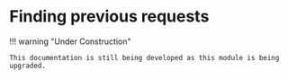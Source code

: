
# Finding previous requests

!!! warning "Under Construction"

    This documentation is still being developed as this module is being upgraded.

